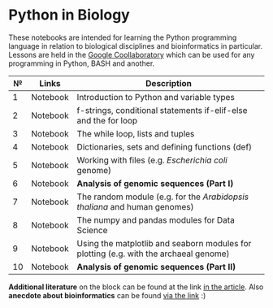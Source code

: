 # Python in Biology

These notebooks are intended for learning the Python programming language in relation to biological disciplines and bioinformatics in particular. Lessons are held in the [Google Coollaboratory](https://colab.research.google.com/) which can be used for any programming in Python, BASH and another.

| № | Links | Description | 
| ----------- | ----------- | ----------- | 
| 1 | Notebook | Introduction to Python and variable types | 
| 2 | Notebook | f-strings, conditional statements if-elif-else and the for loop | 
| 3 | Notebook | The while loop, lists and tuples |
| 4 | Notebook | Dictionaries, sets and defining functions (def) | 
| 5 | Notebook | Working with files (e.g. _Escherichia coli_ genome) | 
| 6 | Notebook | **Analysis of genomic sequences (Part I)** | 
| 7 | Notebook | The random module (e.g. for the _Arabidopsis thaliana_ and human genomes) | 
| 8 | Notebook | The numpy and pandas modules for Data Science | 
| 9 | Notebook | Using the matplotlib and seaborn modules for plotting (e.g. with the archaeal genome) | 
| 10 | Notebook | **Analysis of genomic sequences (Part II)** | 

**Additional literature** on the block can be found at the link [in the article](https://vk.com/@nachatoi-literatura-po-python). Also **anecdote about bioinformatics** can be found [via the link](https://elementy.ru/nauchno-populyarnaya_biblioteka/432183/Bioinformatiki_proiskhozhdenie_i_zhiznennyy_tsikl) :)
